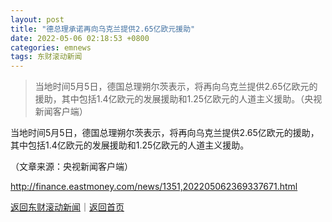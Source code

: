 ```yaml
---
layout: post
title: "德总理承诺再向乌克兰提供2.65亿欧元援助"
date: 2022-05-06 02:18:53 +0800
categories: emnews
tags: 东财滚动新闻
---
```

> 当地时间5月5日，德国总理朔尔茨表示，将再向乌克兰提供2.65亿欧元的援助，其中包括1.4亿欧元的发展援助和1.25亿欧元的人道主义援助。（央视新闻客户端）

<p>当地时间5月5日，德国总理朔尔茨表示，将再向乌克兰提供2.65亿欧元的援助，其中包括1.4亿欧元的发展援助和1.25亿欧元的人道主义援助。</p><p class="em_media">（文章来源：央视新闻客户端）</p>

<http://finance.eastmoney.com/news/1351,202205062369337671.html>

[返回东财滚动新闻](//finews.withounder.com/emnews/)｜[返回首页](//finews.withounder.com/)